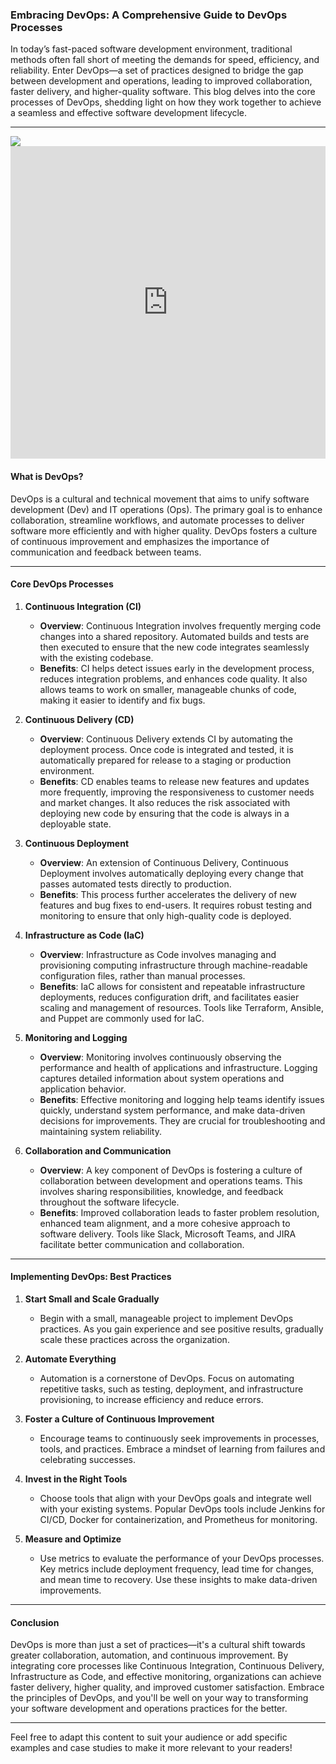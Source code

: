 ### Embracing DevOps: A Comprehensive Guide to DevOps Processes

In today’s fast-paced software development environment, traditional methods often fall short of meeting the demands for speed, efficiency, and reliability. Enter DevOps—a set of practices designed to bridge the gap between development and operations, leading to improved collaboration, faster delivery, and higher-quality software. This blog delves into the core processes of DevOps, shedding light on how they work together to achieve a seamless and effective software development lifecycle.

---

<img src="/display-markdown-master/img/devops.png"/>
<iframe frameborder="0" style="width:100%;height:500px;" src="https://viewer.diagrams.net/?tags=%7B%7D&lightbox=1&highlight=0000ff&edit=_blank&layers=1&nav=1#R%3Cmxfile%3E%3Cdiagram%20name%3D%22Page-1%22%20id%3D%22X0izi7nJEwgqk9eCMMi-%22%3E3VtXk%2BJIEv4187gbQqaneQREgxhKNCCM9HIBghVyQLQEMr%2F%2BMsvIQPf0TsQ93W7MIJXNSvOlKc0PZRDno4%2Fd9UQuh2P0Q5YO%2BQ9F%2FyHLrz9V%2BBsbCtagKrzB%2B%2FAPrKlTNyz98sgbJd568w%2FHpDUwvVyi1L%2B2G93L%2BXx001bb7uPjkrWH%2FXOJ2rted97xqWHp7qLn1o1%2FSE%2B8tfPSrTvGR9878a1f5Z%2BsI96JwfwkyWl3uGSNJmX4Qxl8XC4pe4rzwTFC3gm%2BsHlvX%2FRWhH0cz%2Bm%2FmSB%2FzMK%2FXob%2FpPZf3f%2F86ibRyPn4i69y30U3fmBObFoIDgDdV3z0Y8qq%2Fv34kfrAoOluf4zeL4mf%2Bpcz9O8vaXqJYUCEHf2dG3ofl9v5MLhElw%2B6lPIP%2Fa%2BxRi%2FyPZybXq7QukuuTIT%2F%2BPkRqO7TLXuiVRIt8HzYpbsfSo%2B9ym%2FJ3fsh9%2FMYzjt4H5uyU%2FTV%2FSa%2FueU1sEvJ340Xkqtf7lPZLJzNm7TbOpEtd9P9pntzC%2B3uxu59fyaB4VfzwtY8pd9x4%2By2VybnqbwIpvI6cTadaH9elNNyeCPLV98Yn9L9SCtncXTbKWZgb%2FvR%2B3JyOYwX2cx%2FvR%2BUgzJt9E3jbuEU3ZsN67hK%2F2TL63Iq1%2F0NWgpnZHeN%2BCQdxr2XadGFldzboSSMnnKozazwTnTjDidI3XgRT7emBrSdjoMOnI%2FUtJ3NuzOKsr28uDZpc%2BVuuNv2oS%2B8wTOc1YwcpE9e3fbxWppKi9Vi0C1xnjuCsUspm8YLyRkY3nHUSYB3L67inJ%2FOe3ZLds7Xgui9bKqgbKo5vzmTkcH4O67Z4IO6HwF%2FWnKBXQpNIVyGxAq12bLLxsE%2Bh3hduHJ03weST5ZqDmtdHV3ycV1i9TQShBK27eO0tOW3zLGusrOdlDvQi%2FelkU2DsJgGxPulGxLRVx1TtxNDB9osLyU6SYk1vML8mi%2FWNdzLJpUp8OJ0PK8LZ93196Ouv1VMCc52Qp6Kc%2BEe7tgD%2BYRdI%2BhnxwHSHEUHaXI%2FAp1k0MsM3ZWnwbwwdBt%2BUZamdNzkuH60j99g7VVqx2%2FBTj4Ue2V9c%2FTrzdm63idzfzJeZi9M31Zd49wvnK0ZuWcnMgI1NpTTaVbmzfPQszhj54pr2ijL0boA20n2itE1fCKDtuIf3xhNQAaLyI27mb0xrwd6piG0O9fDoJPa28l5t1GB1q50GHVTPDvQE%2B%2B2c7DDN9C16DaFcznnOczrPc1z4%2Bi8G3%2FeB%2BtlfL0zjAvhPQE5nvagx9CeE%2BCro6yvQLu0l3Og8e1Gzx8MM6ETwMvU2Szk3WatcN2QH3QjOGwngB%2BaBHSejpt1ATIoD7GbEz0sZtYc6KrtdxabKN8OGaiaqa%2FymUUe%2BzXol8yBCn1hx7SG7f5zH3RlfXdHINvtQuPna9IDfD5Ernw6OaOuAv3FQ7%2By22jhXnHT3QjOLp8kygt9qHw1DuSg7jad6zFehzj2q3EHGXnsIf%2BAT70Hug8wZ3E%2FFB08fzoD3sO8D1c2T%2B5o9QJzb0jvdAv64Uvqwx4ve5nqhjoNXMkMehKhfOn6u3gdALbc96h%2FGy1wLLAPC%2FYeUz4FINe7C3ZuyE5M%2F%2FcND3hzP4Bd7DagN7Fz2o%2FNWs%2Bz8BXwqMLDWayd9pt1SO2vrGzhDGcDXkwEXiCPJdQfV3ZA3yWwoQXSU%2B5Hb5Kz9FKQZ0bA6xA%2F489ENUu782tpgI%2Ba%2BKZqW8nkfby4HkZ5xFcHj7RIHGuYzSxDNgc4cjV6OztLKX8fdHlvTTf4N6qzjjK5H7a9wgzmKVkCdoxB589mDDiT4qqMzvx0GK0uz3Thc%2Bi%2F%2B3ZwHA1%2FDubh62EUSYAnHuXXmVHIzm3LRqD1KZ4t%2BwPEM%2BOtwjPv1xDsfjwBnwo82Myvn9A8eR%2B5bN2Y4hTu35laRnP%2F33JlxrginyJnO7%2Fh7M92GViVxMrdCDUK%2BOlLZUPqk9%2Bf1M3gpBZYTHQYqMBZG7SE9TcphX0ye7u48L3oM5%2F%2FaIWgmdrN2SC3jNRW1sUhfpMASSJu0eVhHCWozU4cJXv9EoDnU2bDuTIDD4ZStqyVAugtT3XvRvS1AV4OfwkZZBJ4tWKvD7Vp0OtMdVJOg2FnpxOwHpIbg56HfyzuBab6PJ8GE2Ja7o2UdjIDLTC3F4%2Btv4L14U%2FQ0%2ByylxBfVWYDCb2fCu03YtmpCR7U9LMO7CEvwSNOA6OwCxzjwpge6y%2F4HAvnuKwtsgvTVztkyegxRiQDyd%2FM0sN9ytlSomuyffic2CsAOVVzRIDmENdPSAFIWmQZnPM2s9yEjDzw0Cttr7vwPk9M7B%2FbQNdQsfT2mY6%2BcW9p2qB7br0L7TybF0Qx0C8FzgDowqwbo6E9yIhbWALyjn7ppEB%2BA3IncB6gc16agXf9A13rtHXN%2FVNde0Ty%2F4GuEZCBl5jBKSADiPIQWYC2qdW7gR3Bu4HvqtAt0JWqn9B%2BotGxdO5Kc4tqTlG3T0o6vgwTwsdN9X7A%2BkG%2BdC%2F2O8P3YKLDfJAlRjFeDrqA42SqC4EBtLo38w10SrdB78EWQFdADjfTCpm%2BDfpwFhw7T9hvSMeA7SizDc6D9SgtWU7pZ33abMT7fLYPWfI1QD%2FpPGwbqBKOYWdBGnu4L30G3gBPsvY4%2Bu7he9HgIfA85LTx%2FQdqZ7akvAoo71ibxPicCblIbA9J7FHUfGVjTSvicqT9OVtz3ng%2BNfqFLMSaofYgZzwD%2Fioz5IUFmU%2B1vs3nU96CNwK7XlE8UplccF2hWx6jsQAaQI6z8cWflk0Mz%2B5O%2BXtMB2xSvvHEiI3ZTHfz6UAqAX802Ftre%2BFvfI5KHn2O%2BqnPARuHKE3aDXh2gc86X8FvRz8QOWNGFUCEWkw3Zgci79NhDF4VoxmIlFxloQFWYLRy3Y%2ByF6PsZWZ5GpplAlEQ4EcoVTytZFLZnl3Z2WzQxNpKR7C%2F5DqQUh3bkgf7ZfbO7JZoXN4dlLddCN1pypvp8rykdgK%2BVlWFnYBdMp3UAUuDhUVQ1lTvskzoREO%2FhI3gr8bGDMEuI267rrDLUvTNrBPvs%2Fk%2BQ76G0EtqNwxT2Fm4LTMdN2NS2001jr6rzAYaPOS4wviXZdzOKa8qO9cFvhm1%2FdG5HP%2F0BkbqNUZWGKpTHBB2Jp7VRn8lC74m8Kkt5wo%2FGbbmSDefL%2FP5WmW7ZQQeTC0BR1EuaNOgW0RhsiENez29GP5r225ep7L70CKiUsxIQNfBn4Xp7JuolAQgR4hbgAbIplfw7Gpk2YpK0f6ZzS3Z%2BtyfsqxLX%2FnvkXlxNmuMR%2BQZYAfvf7LzPuzocS9Mn%2FkK7mNedt%2FHWmQri7vrdzDnk8Hjdtx4xXLPOv%2BOd5s8mfkkI7qrLnQX82vEEBOQAiUhEYyzN6SFmDOK9MKK%2BwaNgIS1DglH0Dn89nLqyahWw1o4bmsXsyVoAPVMQ4H0KFEeqRnQxqOqkVdQa9uQvNJeupdAaTo2pW1vtoQRmhl6GKnJB18CT7vqQJQHv4sXo6JPwrysBPogYgtxHLUM9jth1kitpNJQiE75Pkg387YJH0etZoe%2Fsffo6WqPp6P3FqghvJuw4n7ZHtsTHv%2FCLTNp0zSRgX8lkSGKgKiV7f1MU4OWhmeuECAXUYOw%2Bsr6xzxi4GuZo8%2FHVcgyFv21B2%2FQzK2%2BbwDNOZEbdPIo4Gkstp9tgUpN1BC%2Fktv25BIfx%2FhrifMyuQq5u02E%2BlzWGI1jNKyCLmC20tlT9MHM4C2oopYqehlqFVrB827QWjOtoxMjrfj9uAaNEiu7EXops0wCor%2BSgO0Aolg001FIkUmQWWjmGTOeIeivrTLPNKnpC7y08iBlKOwWz6HV3k9EZh63PYnbF3qdOuKsolg8w1J4GBwbalxXWJQkzokRJ%2BXDImhF20vu2ZeUJwzR66ha5mPziqf02a09az1WaezVqZ4pVjD%2BcmzKubdFWVNcqaNMj3u2CnsURpOLXoZ7NObdapwZMk9G6W96VB6tYL8vichaY3QtysrT08gbeZNR3ogoG%2BSVc4%2Be8zE8Kh8%2BePoh12nqOStambzFObFdRL4MSwX%2F5iXqioe60mHZR%2FUOumbz90qXXgAjCxNohCgIsabKIp4w4Pyt7VObBNugOv2MC712dkNtUaps6zsceLL7Khsj2hdzCvc5UnnAWIpXF9CpHHxVamJ0UUWiWUozriXLwLheJo3spKgxYXKhNFXY3MCCKit6nI%2B%2FzhftRPgoub0ulwU%2Fi5A581nh5z4LdYlWHibCxzz7gQHF5tZ7lRmORNSZNX7nYs02rlI9sTWgv9yxaPjCeNCwo2ffJddyefKnmJU19VMBu2rr6%2BP7GPESqz2o%2Byu0n6KWncCUeVJjmauxyP0BC4XPrrJ6wAaL2yaz3bS2bYGpPSEHFrWibhZij14DP4cai608luGItSy%2BVgsjn3G6kfnIvL96ZhlIM7saVpE%2FVrFIKTLoKvNVqghdYCuvmtQ%2BgGcA7GxKGxfnFR8%2BxdDNt9gZVPFmHSMWLGNi%2BG2Xj1UNjpMUB4fac2WiUdlYcszgcxh%2FuH9r7GWyvQoWZ550EqxuBGJZk2INSUgwh2gf3%2FFsRuvdLCffZxztKkG79%2FEN7x1LFW%2Bhlf7zxbm4BT9%2BpMe80cQv0kfHS3xMPwoYInpf%2BKU%2B%2F6rhlb9mjU8ElNe%2FO6%2Bs%2BdT4QKAjvgfY8S8TvGr1%2BvIeHvj9%2FR%2Fc5cv%2F93f50SH4zd1v0MsI3v1ustTZOvRuvr47%2FmbeoIv3eI178lOCVZvf3GfjnZ02Vdg42Kd5b4w25PN6ErG3UeRGr%2Fm%2Fv%2B8N0ba8GY1h539439ua%2B2%2Fve%2BtKuMi0LW2Od4uAdc8V6boad3bjbsfVhzIppPybahxiTWfKfPLDXVhj18Fue13Zm%2FzDeKNUXvGrCGNwGjpboHxjQta%2BDn99nuM%2FVQmHMmDtd%2Fd1JcQoGeAP0lbSG5Ei%2FPROqq4ywLr6F1UGUQd8rrNLq84MIsi6zg5ZSmAAOiJn3A5GXOB1OyatDEAWA54MqCkA3VXweLDrimZs4DlFf8Iiy%2FmNLHkbvQcJIdvJlLp229cJvWuBLIhpRUIs%2B0YA%2BWc6Iu6q8Y4Ivn5E3odq7NNNiYX3ePNvbkoA83WjMPUhxhsp%2BgLIyxRz8C94%2FVVF5w947QI%2F5sC%2FlcQj6Zup0%2BwLs0L0nuXUItC2ot4RtBnvo1jdDT28NUxnWEsGbYI5KvTj3ZQCEQV%2FrzItvIdjUQDw1AzsxORZG8yXzCLLac17BHuj1hVC1jZww8B7LxmjFVgT69uYVWCkBZktcJiuCfKyIKvFWjaMA33RgP4c5nVoLZN6Y4LRYFHdkwSrhOmVyGbmVBfoHSCrbMCevGaLtfKgRyPHGeMN3qEpsK6CUR%2F7Jbl4t8uVWKNT3bvw6MAu8esZV6ZRZ9CjeyJdjG80OmbZAc0%2B8D4Sec8qB3VkhjKhkQ5aMtqLwiIuF%2BwAbQLspsD2sMBaJY5lvMmafMV7Bgn4w3myojVNfuYOq8IZLPJYctlghKrT6C3HqBEjN5YJDzEixCyYRX6WLaI2vt%2BQ8k%2FQQjCy0fn%2BTK4ZYXQUjI6Q0eEL%2FiEdBqNjQ9i5QOawjpA56i%2BcgesLZAK0ush0M6cVELonrerB%2BbCtp%2BIapjVv1ImFnlD961A9AXtAPSFyltZ7uTK73xV8C9MG3zTkQcW3DdVp0HHOryVdW%2BH8ypksXc7boajaYPVOwfOjzD59joWtZAwD8X5SJ0mNlT2s%2BsD5FgGXfZNHCeURZDJMR5CXbwGvgvK57Fwm00tma%2FTuOmzwy4X1ba6fK1pHB91Fm0uFvvM5OIbLss%2FpEfbLZDZDXRb0WIDHwZqNK7LGOJI0xpW0mgXj6B4%2B36vx26gCCPoSSh%2FNPpF2yIqpbDjWwR6mTnUvZ2c2uD5GAbXJSs%2FodwIp5yH7BoHq45sOmQBdw0Qef%2F4s%2BJfTjIzerWKFDvUBK9VcB2k24NG7WCIT7gMzoUPc7wkdonqcMB3CqiLoesH5%2FcVzjSVNfZAa%2BjBMm3pDfQNgZu0bUCaVb0CZCN%2BQMLtDHlM7SHk%2Fpdkuv9I%2FYctsv0p2zB9w3aE6LnSL6anF5MOwJGNYInBOb%2BFOwnAHq5q0vaQZmCXwiCQVri2pXVFcq%2BhguNHERUaH8CmUjpPgJ9qmOhP8BNuc6aHAD6DN0xh%2BgL9orrUUtuzVPpLGMsIPUF3rcD0GHyGyUdDToKcwnwJn0l3mU3yM2tCn8POLGIl9MyIxfxMK35jDmhB5SArPrNGXYUWT%2BrR56Wms3ea452HlA%2FTZprpnlmBPOvxSO3D%2BPFZCr%2FTdVyUqRhF470PrFhDJgFWVTzfXr3VUVN1Qw%2FpffBXFviB5vrsqF9ZKBY2v7q448ig0uqB1d9QiW2ERCFgtvdVlUYopc9SnaCS4z6Maem%2BTsXH0q51qnYSvI7wARwYXtI7QG2CzxC8EqHRVGmHRuw9uhcwboMbVKO9TWjlq9ZJaA5EO7i2xbUUwAlMBYSAOpTefPNqC8y6xVilQGDQC1n%2F4auipAvFJxgHxWuv7nzq3Ed%2F55F995%2FOOX9Apc%2B9IvwVQO63vdUZR6Y7y09G63vayFmFsW3%2BFGeK3PRAxiy9kPcR06bmC4uKXB4O%2Bxr5tXj3fZcbafR9TXVB2m4W0g%2Bh5ht9Yjk7RbnO4HPAdv0IL5q0vNlpfUzVtoGw%2F02%2FEPVqG%2BR9VYpROuxLzU%2Fu7q35SjPn5t%2FTzk2KMov4tvfxxPQZe63%2B3Qfsa%2F%2FhFGf4X%3C%2Fdiagram%3E%3C%2Fmxfile%3E"></iframe>

#### **What is DevOps?**

DevOps is a cultural and technical movement that aims to unify software development (Dev) and IT operations (Ops). The primary goal is to enhance collaboration, streamline workflows, and automate processes to deliver software more efficiently and with higher quality. DevOps fosters a culture of continuous improvement and emphasizes the importance of communication and feedback between teams.

---

#### **Core DevOps Processes**

1. **Continuous Integration (CI)**
   - **Overview**: Continuous Integration involves frequently merging code changes into a shared repository. Automated builds and tests are then executed to ensure that the new code integrates seamlessly with the existing codebase.
   - **Benefits**: CI helps detect issues early in the development process, reduces integration problems, and enhances code quality. It also allows teams to work on smaller, manageable chunks of code, making it easier to identify and fix bugs.

2. **Continuous Delivery (CD)**
   - **Overview**: Continuous Delivery extends CI by automating the deployment process. Once code is integrated and tested, it is automatically prepared for release to a staging or production environment.
   - **Benefits**: CD enables teams to release new features and updates more frequently, improving the responsiveness to customer needs and market changes. It also reduces the risk associated with deploying new code by ensuring that the code is always in a deployable state.

3. **Continuous Deployment**
   - **Overview**: An extension of Continuous Delivery, Continuous Deployment involves automatically deploying every change that passes automated tests directly to production.
   - **Benefits**: This process further accelerates the delivery of new features and bug fixes to end-users. It requires robust testing and monitoring to ensure that only high-quality code is deployed.

4. **Infrastructure as Code (IaC)**
   - **Overview**: Infrastructure as Code involves managing and provisioning computing infrastructure through machine-readable configuration files, rather than manual processes.
   - **Benefits**: IaC allows for consistent and repeatable infrastructure deployments, reduces configuration drift, and facilitates easier scaling and management of resources. Tools like Terraform, Ansible, and Puppet are commonly used for IaC.

5. **Monitoring and Logging**
   - **Overview**: Monitoring involves continuously observing the performance and health of applications and infrastructure. Logging captures detailed information about system operations and application behavior.
   - **Benefits**: Effective monitoring and logging help teams identify issues quickly, understand system performance, and make data-driven decisions for improvements. They are crucial for troubleshooting and maintaining system reliability.

6. **Collaboration and Communication**
   - **Overview**: A key component of DevOps is fostering a culture of collaboration between development and operations teams. This involves sharing responsibilities, knowledge, and feedback throughout the software lifecycle.
   - **Benefits**: Improved collaboration leads to faster problem resolution, enhanced team alignment, and a more cohesive approach to software delivery. Tools like Slack, Microsoft Teams, and JIRA facilitate better communication and collaboration.

---

#### **Implementing DevOps: Best Practices**

1. **Start Small and Scale Gradually**
   - Begin with a small, manageable project to implement DevOps practices. As you gain experience and see positive results, gradually scale these practices across the organization.

2. **Automate Everything**
   - Automation is a cornerstone of DevOps. Focus on automating repetitive tasks, such as testing, deployment, and infrastructure provisioning, to increase efficiency and reduce errors.

3. **Foster a Culture of Continuous Improvement**
   - Encourage teams to continuously seek improvements in processes, tools, and practices. Embrace a mindset of learning from failures and celebrating successes.

4. **Invest in the Right Tools**
   - Choose tools that align with your DevOps goals and integrate well with your existing systems. Popular DevOps tools include Jenkins for CI/CD, Docker for containerization, and Prometheus for monitoring.

5. **Measure and Optimize**
   - Use metrics to evaluate the performance of your DevOps processes. Key metrics include deployment frequency, lead time for changes, and mean time to recovery. Use these insights to make data-driven improvements.

---

#### **Conclusion**

DevOps is more than just a set of practices—it's a cultural shift towards greater collaboration, automation, and continuous improvement. By integrating core processes like Continuous Integration, Continuous Delivery, Infrastructure as Code, and effective monitoring, organizations can achieve faster delivery, higher quality, and improved customer satisfaction. Embrace the principles of DevOps, and you'll be well on your way to transforming your software development and operations practices for the better.

---

Feel free to adapt this content to suit your audience or add specific examples and case studies to make it more relevant to your readers!